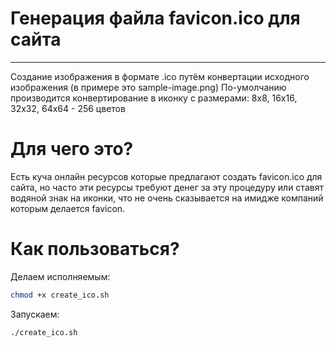 Генерация файла favicon.ico для сайта
===================

- - - - 

Создание изображения в формате .ico путём конвертации исходного изображения (в примере это sample-image.png)
По-умолчанию производится конвертирование в иконку с размерами: 8x8, 16x16, 32x32, 64x64 - 256 цветов

# Для чего это? #

Есть куча онлайн ресурсов которые предлагают создать favicon.ico для сайта, 
но часто эти ресурсы требуют денег за эту процедуру или ставят водяной знак на иконки,
что не очень сказывается на имидже компаний которым делается favicon.

# Как пользоваться? #

Делаем исполняемым:
```sh
chmod +x create_ico.sh
```
Запускаем:
```sh
./create_ico.sh
```
